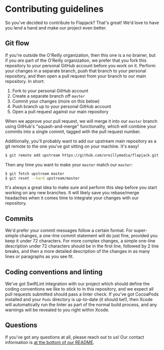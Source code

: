 # Contributing guidelines

So you've decided to contribute to Flapjack? That's great! We'd love to have you lend a hand and make our project even better.


## Git flow

If you're outside the O'Reilly organization, then this one is a no brainer, but if you _are_ part of the O'Reilly organization, we prefer that you fork this repository to your personal GitHub account before you work on it. Perform your changes in a separate branch, push that branch to your personal repository, and then open a pull request from your branch to our main repository. In short:

1. Fork to your personal GitHub account
2. Create a separate branch off `master`
3. Commit your changes (more on this below)
4. Push branch up to your personal GitHub account
5. Open a pull request against our main repository

When we approve your pull request, we will merge it into our `master` branch using GitHub's "squash-and-merge" functionality, which will combine your commits into a single commit, tagged with the pull request number.

Additionally, you'll probably want to add our upstream main repository as a git remote to the one you've got sitting on your machine. It's easy!

```bash
$ git remote add upstream https://github.com/oreillymedia/flapjack.git
```

Then any time you want to make your `master` match our `master`:

```bash
$ git fetch upstream master
$ git reset --hard upstream/master
```

It's always a great idea to make sure and perform this step before you start working on any new branches. It will likely save you rebase/merge headaches when it comes time to integrate your changes with our repository.


## Commits

We'd prefer your commit messages follow a certain format. For super-simple changes, a one-line commit statement will do just fine, provided you keep it under 72 characters. For more complex changes, a simple one-line description under 72 characters should be in the first line, followed by 2 line breaks, and then a more detailed description of the changes in as many lines or paragraphs as you see fit.


## Coding conventions and linting

We've got SwiftLint integration with our project which should define the coding conventions we like to stick to in this repository, and we expect all pull requests submitted should pass a linter check. If you've got CocoaPods installed and your `Pods` directory is up-to-date (it should be!), then Xcode will automatically run the linter as part of the normal build process, and any warnings will be revealed to you right within Xcode.


## Questions

If you've got any questions at all, please reach out to us! Our contact information is [at the bottom of our README](https://github.com/oreillymedia/flapjack#authors).